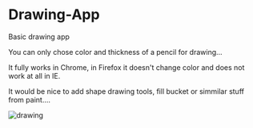 # Drawing-App

Basic drawing app

You can only chose color and thickness of a pencil for drawing...

It fully works in Chrome, in Firefox it doesn't change color and does not work at all in IE.

It would be nice to add shape drawing tools, fill bucket or simmilar stuff from paint....

![drawing](https://user-images.githubusercontent.com/31318398/30379198-fb495378-9895-11e7-88b8-54caac31358a.png)
